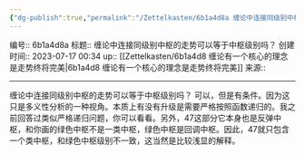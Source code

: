 ```yaml
---
{"dg-publish":true,"permalink":"/Zettelkasten/6b1a4d8a 缠论中连接同级别中枢的走势可以等于中枢级别吗？/","dgPassFrontmatter":true}
---
```


编号:: 6b1a4d8a
标题:: 缠论中连接同级别中枢的走势可以等于中枢级别吗？
创建时间:: 2023-07-17 00:34
up:: [[Zettelkasten/6b1a4d8 缠论有一个核心的理念是走势终将完美\|6b1a4d8 缠论有一个核心的理念是走势终将完美]]
来源:: 

---
缠论中连接同级别中枢的走势可以等于中枢级别吗？
可以，但是有条件。因为这只是多义性分析的一种视角。本质上有没有升级是需要严格按照函数递归的。我之前回答过类似严格递归问题，你可以看看。另外，47这部分它本身也是反弹中枢，和你画的绿色中枢不是一类中枢，绿色中枢是回调中枢。因此，47就只包含一个类中枢，和绿色中枢级别不一致，这当然是比较浅显的解释。